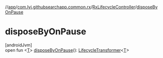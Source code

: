//[app](../../../index.md)/[com.lyj.githubsearchapp.common.rx](../index.md)/[RxLifecycleController](index.md)/[disposeByOnPause](dispose-by-on-pause.md)

# disposeByOnPause

[androidJvm]\
open fun &lt;[T](dispose-by-on-pause.md)&gt; [disposeByOnPause](dispose-by-on-pause.md)(): [LifecycleTransformer](../-lifecycle-transformer/index.md)&lt;[T](dispose-by-on-pause.md)&gt;
